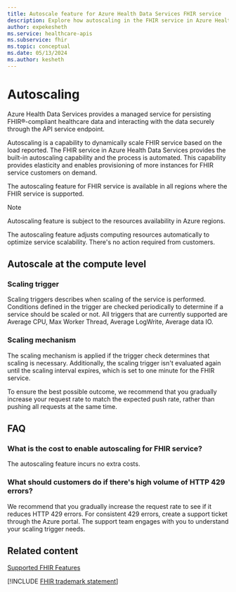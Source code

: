 ```yaml
---
title: Autoscale feature for Azure Health Data Services FHIR service
description: Explore how autoscaling in the FHIR service in Azure Health Data Services boosts efficiency and helps ensure optimal performance by scaling resources based on load.
author: expekesheth
ms.service: healthcare-apis
ms.subservice: fhir
ms.topic: conceptual
ms.date: 05/13/2024
ms.author: kesheth
---
```


# Autoscaling

Azure Health Data Services provides a managed service for persisting FHIR&reg;-compliant healthcare data and interacting with the data securely through the API service endpoint. 

Autoscaling is a capability to dynamically scale FHIR service based on the load reported. The FHIR service in Azure Health Data Services provides the built-in autoscaling capability and the process is automated. This capability provides elasticity and enables provisioning of more instances for FHIR service customers on demand.

The autoscaling feature for FHIR service is available in all regions where the FHIR service is supported.
> [!NOTE]
> Autoscaling feature is subject to the resources availability in Azure regions.

The autoscaling feature adjusts computing resources automatically to optimize service scalability. There's no action required from customers.

## Autoscale at the compute level

### Scaling trigger

Scaling triggers describes when scaling of the service is performed. Conditions defined in the trigger are checked periodically to determine if a service should be scaled or not. All triggers that are currently supported are Average CPU, Max Worker Thread, Average LogWrite, Average data IO.
    
### Scaling mechanism

The scaling mechanism is applied if the trigger check determines that scaling is necessary. Additionally, the scaling trigger isn't evaluated again until the scaling interval expires, which is set to one minute for the FHIR service.

To ensure the best possible outcome, we recommend that you gradually increase your request rate to match the expected push rate, rather than pushing all requests at the same time. 

## FAQ

### What is the cost to enable autoscaling for FHIR service?  

The autoscaling feature incurs no extra costs.

### What should customers do if there's high volume of HTTP 429 errors?

We recommend that you gradually increase the request rate to see if it reduces HTTP 429 errors. For consistent 429 errors, create a support ticket through the Azure portal. The support team engages with you to understand your scaling trigger needs.

## Related content

[Supported FHIR Features](fhir-features-supported.md)

[!INCLUDE [FHIR trademark statement](../includes/healthcare-apis-fhir-trademark.md)]
